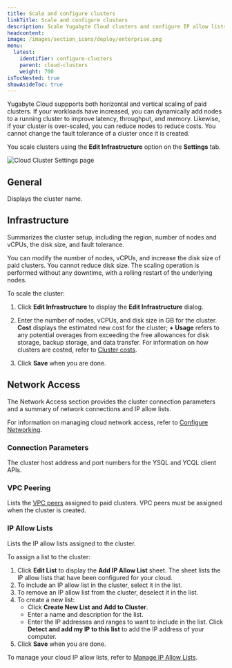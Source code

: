```yaml
---
title: Scale and configure clusters
linkTitle: Scale and configure clusters
description: Scale Yugabyte Cloud clusters and configure IP allow lists for the cluster.
headcontent:
image: /images/section_icons/deploy/enterprise.png
menu:
  latest:
    identifier: configure-clusters
    parent: cloud-clusters
    weight: 700
isTocNested: true
showAsideToc: true
---
```


Yugabyte Cloud suppports both horizontal and vertical scaling of paid clusters. If your workloads have increased, you can dynamically add nodes to a running cluster to improve latency, throughput, and memory. Likewise, if your cluster is over-scaled, you can reduce nodes to reduce costs. You cannot change the fault tolerance of a cluster once it is created.

You scale clusters using the **Edit Infrastructure** option on the **Settings** tab.

![Cloud Cluster Settings page](/images/yb-cloud/cloud-clusters-settings.png)

## General

Displays the cluster name.

## Infrastructure

Summarizes the cluster setup, including the region, number of nodes and vCPUs, the disk size, and fault tolerance. 

You can modify the number of nodes, vCPUs, and increase the disk size of paid clusters. You cannot reduce disk size. The scaling operation is performed without any downtime, with a rolling restart of the underlying nodes.

To scale the cluster:

1. Click **Edit Infrastructure** to display the **Edit Infrastructure** dialog.
1. Enter the number of nodes, vCPUs, and disk size in GB for the cluster.
    \
    **Cost** displays the estimated new cost for the cluster; **+ Usage** refers to any potential overages from exceeding the free allowances for disk storage, backup storage, and data transfer. For information on how clusters are costed, refer to [Cluster costs](../../cloud-admin/cloud-billing-costs/).

1. Click **Save** when you are done.

## Network Access

The Network Access section provides the cluster connection parameters and a summary of network connections and IP allow lists.

For information on managing cloud network access, refer to [Configure Networking](../../cloud-network/).

### Connection Parameters

The cluster host address and port numbers for the YSQL and YCQL client APIs.

### VPC Peering

Lists the [VPC peers](../../cloud-network/vpc-peers/) assigned to paid clusters. VPC peers must be assigned when the cluster is created.

### IP Allow Lists

Lists the IP allow lists assigned to the cluster.

To assign a list to the cluster:

1. Click **Edit List** to display the **Add IP Allow List** sheet. The sheet lists the IP allow lists that have been configured for your cloud.
1. To include an IP allow list in the cluster, select it in the list.
1. To remove an IP allow list from the cluster, deselect it in the list.
1. To create a new list:
    - Click **Create New List and Add to Cluster**.
    - Enter a name and description for the list.
    - Enter the IP addresses and ranges to want to include in the list. Click **Detect and add my IP to this list** to add the IP address of your computer.
1. Click **Save** when you are done.

To manage your cloud IP allow lists, refer to [Manage IP Allow Lists](../../cloud-network/ip-whitelists/).

<!--
## Database Users

Lists the users assigned to the cluster.

To manage users for your cloud, refer to [Manage Cloud Access](../../cloud-admin/manage-access/).

To modify the users assigned to the cluster:

1. Click **Edit Users**.

## Database Security

- Edit Security
-->
